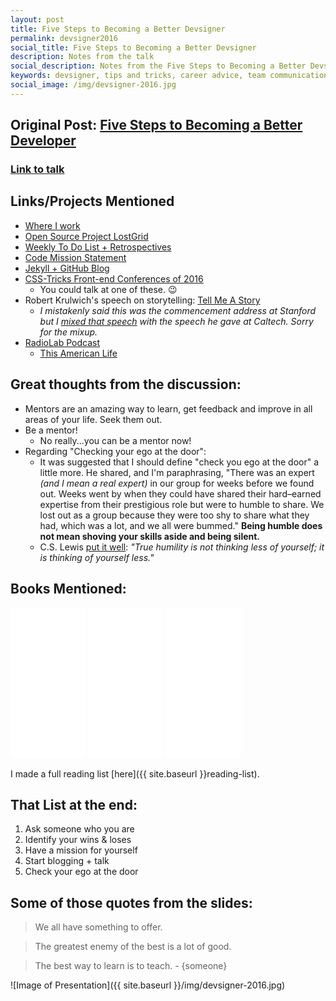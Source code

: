 ```yaml
---
layout: post
title: Five Steps to Becoming a Better Devsigner
permalink: devsigner2016
social_title: Five Steps to Becoming a Better Devsigner
description: Notes from the talk
social_description: Notes from the Five Steps to Becoming a Better Devsigner Presentation from Devsigner 2016 by Peter Ramsing
keywords: devsigner, tips and tricks, career advice, team communication
social_image: /img/devsigner-2016.jpg
---
```



## Original Post: [Five Steps to Becoming a Better Developer](http://peter.coffee/five-steps-to-becoming-a-better-developer.html)

### [Link to talk](https://www.devsignercon.com/conference/sessions/five-steps-becoming-better-devsigner)

## Links/Projects Mentioned
* [Where I work](http://www.naturalpoint.com/)
* [Open Source Project LostGrid](https://github.com/peterramsing/lost)
* [Weekly To Do List + Retrospectives](https://github.com/peterramsing/planning-goals)
* [Code Mission Statement](https://github.com/peterramsing/planning-goals/blob/master/mission.md)
* [Jekyll + GitHub Blog](https://github.com/peterramsing/peterramsing.github.io)
* [CSS-Tricks Front-end Conferences of 2016](https://css-tricks.com/2016-front-end-conferences/)
  - You could talk at one of these. 😉
* Robert Krulwich's speech on storytelling: [Tell Me A Story](http://www.radiolab.org/story/91852-tell-me-a-story/)
  * *I mistakenly said this was the commencement address at Stanford but I [mixed that speech](https://www.youtube.com/watch?v=MeW4XyJBevA) with the speech he gave at Caltech. Sorry for the mixup.*
* [RadioLab Podcast](http://www.radiolab.org/)
  * [This American Life](http://www.thisamericanlife.org/)

## Great thoughts from the discussion:
* Mentors are an amazing way to learn, get feedback and improve in all areas of your life. Seek them out.
* Be a mentor!
  * No really...you can be a mentor now!
* Regarding "Checking your ego at the door":
  * It was suggested that I should define "check you ego at the door" a little more. He shared, and I'm paraphrasing, "There was an expert *(and I mean a real expert)* in our group for weeks before we found out. Weeks went by when they could have shared their hard–earned expertise from their prestigious role but were to humble to share. We lost out as a group because they were too shy to share what they had, which was a lot, and we all were bummed." **Being humble does not mean shoving your skills aside and being silent.**
  * C.S. Lewis [put it well](https://www.goodreads.com/quotes/201236-true-humility-is-not-thinking-less-of-yourself-it-is): *"True humility is not thinking less of yourself; it is thinking of yourself less."*

## Books Mentioned:
<iframe style="width:120px;height:240px;" marginwidth="0" marginheight="0" scrolling="no" frameborder="0" src="//ws-na.amazon-adsystem.com/widgets/q?ServiceVersion=20070822&OneJS=1&Operation=GetAdHtml&MarketPlace=US&source=ss&ref=as_ss_li_til&ad_type=product_link&tracking_id=peterramsin07-20&marketplace=amazon&region=US&placement=0988262509&asins=0988262509&linkId=37c9a5d6465f9e7d8eebebdb01f78021&show_border=true&link_opens_in_new_window=true"></iframe>

<iframe style="width:120px;height:240px;" marginwidth="0" marginheight="0" scrolling="no" frameborder="0" src="//ws-na.amazon-adsystem.com/widgets/q?ServiceVersion=20070822&OneJS=1&Operation=GetAdHtml&MarketPlace=US&source=ss&ref=as_ss_li_til&ad_type=product_link&tracking_id=peterramsin07-20&marketplace=amazon&region=US&placement=1419715844&asins=1419715844&linkId=3564a655e0e18c9e366ddd6d6222c8f4&show_border=true&link_opens_in_new_window=true"></iframe>

<iframe style="width:120px;height:240px;" marginwidth="0" marginheight="0" scrolling="no" frameborder="0" src="//ws-na.amazon-adsystem.com/widgets/q?ServiceVersion=20070822&OneJS=1&Operation=GetAdHtml&MarketPlace=US&source=ss&ref=as_ss_li_til&ad_type=product_link&tracking_id=peterramsin07-20&marketplace=amazon&region=US&placement=1457673371&asins=1457673371&linkId=ed6f60bfd298a92af3cd19a576296126&show_border=true&link_opens_in_new_window=true"></iframe>

I made a full reading list [here]({{ site.baseurl }}reading-list).

## That List at the end:
1. Ask someone who you are
2. Identify your wins & loses
3. Have a mission for yourself
4. Start blogging + talk
5. Check your ego at the door

## Some of those quotes from the slides:
> We all have something to offer.

> The greatest enemy of the best is a lot of good.

> The best way to learn is to teach. - {someone}


![Image of Presentation]({{ site.baseurl }}/img/devsigner-2016.jpg)
